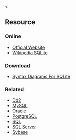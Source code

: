 &lt;

Resource
--------

### Online

-   [Official Website](http://www.sqlite.org/)
-   [Wikipedia SQLite](http://en.wikipedia.org/wiki/SQLite)

### Download

-   [Syntax Diagrams For SQLite](http://www.sqlite.org/syntaxdiagrams.html)

### Related

-   [Dd2](db2.html "Dd2 Cheat Sheet")
-   [MySQL](mysql.html "MySQL Cheat Sheet")
-   [Oracle](oracle.html "Oracle Cheat Sheet")
-   [PostgreSQL](postgresql.html "PostgreSQL Cheat Sheet")
-   [SQL](sql.html "SQL Cheat Sheet")
-   [SQL Server](sqlserver.html "SQL Server Cheat Sheet")
-   [Sybase](sybase.html "Sybase Cheat Sheet")
